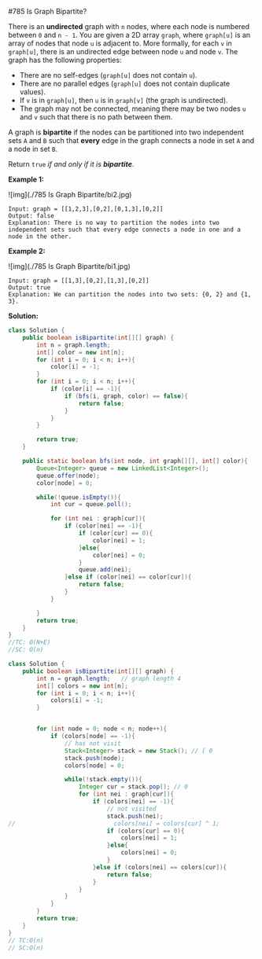 #785 Is Graph Bipartite?

There is an **undirected** graph with `n` nodes, where each node is numbered between `0` and `n - 1`. You are given a 2D array `graph`, where `graph[u]` is an array of nodes that node `u` is adjacent to. More formally, for each `v` in `graph[u]`, there is an undirected edge between node `u` and node `v`. The graph has the following properties:

- There are no self-edges (`graph[u]` does not contain `u`).
- There are no parallel edges (`graph[u]` does not contain duplicate values).
- If `v` is in `graph[u]`, then `u` is in `graph[v]` (the graph is undirected).
- The graph may not be connected, meaning there may be two nodes `u` and `v` such that there is no path between them.

A graph is **bipartite** if the nodes can be partitioned into two independent sets `A` and `B` such that **every** edge in the graph connects a node in set `A` and a node in set `B`.

Return `true` *if and only if it is **bipartite***.

 

**Example 1:**

![img](./785 Is Graph Bipartite/bi2.jpg)

```
Input: graph = [[1,2,3],[0,2],[0,1,3],[0,2]]
Output: false
Explanation: There is no way to partition the nodes into two independent sets such that every edge connects a node in one and a node in the other.
```

**Example 2:**

![img](./785 Is Graph Bipartite/bi1.jpg)

```
Input: graph = [[1,3],[0,2],[1,3],[0,2]]
Output: true
Explanation: We can partition the nodes into two sets: {0, 2} and {1, 3}.
```



**Solution:**

```java
class Solution {
    public boolean isBipartite(int[][] graph) {
        int n = graph.length;
        int[] color = new int[n];
        for (int i = 0; i < n; i++){
            color[i] = -1;
        }
        for (int i = 0; i < n; i++){
            if (color[i] == -1){
                if (bfs(i, graph, color) == false){
                    return false;
                }
            }
        }

        return true;
    }

    public static boolean bfs(int node, int graph[][], int[] color){
        Queue<Integer> queue = new LinkedList<Integer>();
        queue.offer(node);
        color[node] = 0;

        while(!queue.isEmpty()){
            int cur = queue.poll();

            for (int nei : graph[cur]){
                if (color[nei] == -1){
                    if (color[cur] == 0){
                        color[nei] = 1;
                    }else{
                        color[nei] = 0;
                    }
                    queue.add(nei);
                }else if (color[nei] == color[cur]){
                    return false;
                }
            }

        }
        return true;
    }
}
//TC: O(N+E)
//SC: O(n)
```



```java
class Solution {
    public boolean isBipartite(int[][] graph) {
        int n = graph.length;   // graph length 4
        int[] colors = new int[n];
        for (int i = 0; i < n; i++){
            colors[i] = -1;
        }


        for (int node = 0; node < n; node++){
            if (colors[node] == -1){
                // has not visit 
                Stack<Integer> stack = new Stack(); // [ 0 
                stack.push(node);
                colors[node] = 0;

                while(!stack.empty()){
                    Integer cur = stack.pop(); // 0
                    for (int nei : graph[cur]){
                        if (colors[nei] == -1){
                            // not visited
                            stack.push(nei);
//                            colors[nei] = colors[cur] ^ 1;
                            if (colors[cur] == 0){
                                colors[nei] = 1;
                            }else{
                                colors[nei] = 0;
                            }
                        }else if (colors[nei] == colors[cur]){
                            return false;
                        }
                    }
                }
            }
        }
        return true;
    }
}
// TC:O(n)
// SC:O(n)
```







